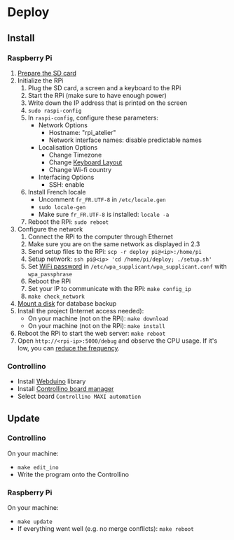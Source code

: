 # Deploy

## Install

### Raspberry Pi

1. [Prepare the SD card](https://www.framboise314.fr/preparez-votre-carte-sd-raspbian-sur-le-raspberry-pi/)
2. Initialize the RPi
    1. Plug the SD card, a screen and a keyboard to the RPi
    2. Start the RPi (make sure to have enough power)
    3. Write down the IP address that is printed on the screen
    4. `sudo raspi-config`
    5. In `raspi-config`, configure these parameters:
        * Network Options
            * Hostname: "rpi_atelier"
            * Network interface names: disable predictable names
        * Localisation Options
            * Change Timezone
            * Change [Keyboard Layout](http://www.soft-alternative.com/raspberry-pi-configurer-clavier-francais-raspbian.php)
            * Change Wi-fi country
        * Interfacing Options
            * SSH: enable
    6. Install French locale
        * Uncomment `fr_FR.UTF-8` in `/etc/locale.gen`
        * `sudo locale-gen`
        * Make sure `fr_FR.UTF-8` is installed: `locale -a`
    7. Reboot the RPi: `sudo reboot`
3. Configure the network
    1. Connect the RPi to the computer through Ethernet
    2. Make sure you are on the same network as displayed in 2.3
    3. Send setup files to the RPi: `scp -r deploy pi@<ip>:/home/pi`
    4. Setup network: `ssh pi@<ip> 'cd /home/pi/deploy; ./setup.sh'`
    5. Set [WiFi password](https://www.raspberrypi.org/documentation/configuration/wireless/wireless-cli.md) in `/etc/wpa_supplicant/wpa_supplicant.conf` with `wpa_passphrase`
    6. Reboot the RPi
    7. Set your IP to communicate with the RPi: `make config_ip`
    8. `make check_network`
4. [Mount a disk](https://www.raspberrypi-spy.co.uk/2014/05/how-to-mount-a-usb-flash-disk-on-the-raspberry-pi/) for database backup
5. Install the project (Internet access needed):
    * On your machine (not on the RPi): `make download`
    * On your machine (not on the RPi): `make install`
6. Reboot the RPi to start the web server: `make reboot`
7. Open `http://<rpi-ip>:5000/debug` and observe the CPU usage. If it's low, you can [reduce the frequency](http://with-raspberrypi.blogspot.com/2014/03/cpu-frequency.html).

### Controllino

* Install [Webduino](https://github.com/sirleech/Webduino) library
* Install [Controllino board manager](https://github.com/CONTROLLINO-PLC/CONTROLLINO_Library#installation-guide)
* Select board `Controllino MAXI automation`

## Update

### Controllino

On your machine:

* `make edit_ino`
* Write the program onto the Controllino

### Raspberry Pi

On your machine:

* `make update`
* If everything went well (e.g. no merge conflicts): `make reboot`
